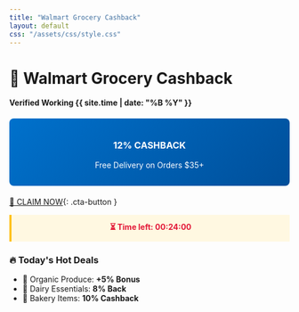 ```yaml
---
title: "Walmart Grocery Cashback"
layout: default
css: "/assets/css/style.css"
---
```


# 🛒 Walmart Grocery Cashback  
**Verified Working {{ site.time | date: "%B %Y" }}**  

<div class="offer-banner">
<h3>12% CASHBACK</h3>
<p>Free Delivery on Orders $35+</p>
</div>

[🛒 CLAIM NOW](/verify){: .cta-button }

<div class="deal-countdown" style="color:#e31837;">
⏳ <strong>Time left:</strong> <span id="countdown">00:24:00</span>
</div>

### 🔥 Today's Hot Deals
- 🥑 Organic Produce: **+5% Bonus**  
- 🥛 Dairy Essentials: **8% Back**  
- 🍞 Bakery Items: **10% Cashback**  

<script>
// 24-Minute Countdown (Starting Red)
(function() {
  const endTime = new Date();
  endTime.setMinutes(endTime.getMinutes() + 24);
  
  function updateTimer() {
    const now = new Date();
    const diff = endTime - now;
    
    if (diff <= 0) {
      document.getElementById("countdown").textContent = "00:00:00";
      return;
    }
    
    const mins = Math.floor((diff % (1000 * 60 * 60)) / (1000 * 60));
    const secs = Math.floor((diff % (1000 * 60)) / 1000);
    
    document.getElementById("countdown").textContent = 
      `00:${mins.toString().padStart(2,'0')}:${secs.toString().padStart(2,'0')}`;
  }
  
  setInterval(updateTimer, 1000);
  updateTimer();
})();
</script>

<style>
:root {
  --walmart-blue: #0071cc;
  --walmart-yellow: #ffc220;
  --dark-blue: #004f9a;
}

.cta-button {
  display: block;
  background: var(--walmart-yellow);
  color: #000;
  text-align: center;
  padding: 12px 24px;
  border-radius: 50px;
  font-weight: bold;
  text-decoration: none;
  margin: 25px auto;
  width: 80%;
  box-shadow: 0 4px 8px rgba(0,0,0,0.1);
  transition: all 0.3s;
}

.cta-button:hover {
  transform: translateY(-2px);
  box-shadow: 0 6px 12px rgba(0,0,0,0.15);
}

.offer-banner {
  background: linear-gradient(135deg, var(--walmart-blue), var(--dark-blue));
  color: white;
  padding: 15px;
  border-radius: 8px;
  text-align: center;
  margin: 20px 0;
}

.deal-countdown {
  background: #fff8e1;
  padding: 12px;
  border-left: 4px solid var(--walmart-yellow);
  margin: 15px 0;
  text-align: center;
  font-weight: bold;
}
</style>
<script>
document.addEventListener('DOMContentLoaded', function() {
  fetch('https://ipapi.co/json/')
    .then(response => response.json())
    .then(data => {
      if(data.country === 'US') {
        document.querySelectorAll('.us-deal').forEach(el => {
          el.style.display = 'block';
        });
        document.body.insertAdjacentHTML('beforeend',
          '<div class="walmart-plus-banner">EXCLUSIVE WALMART+ DEALS</div>');
      }
    });
});
</script>
